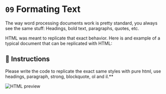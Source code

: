 # `09` Formating Text

The way word processing documents work is pretty standard, you always see the same stuff: Headings, bold text, paragraphs, quotes, etc.

HTML was meant to replicate that exact behavior. Here is and example of a typical document that can be replicated with HTML:

## 📝 Instructions

Please write the code to replicate the exact same styles with pure html, use headings, paragraph, strong, blockquote, ol and il.**

![HTML preview](https://ucarecdn.com/142c5fbd-ca20-45fa-af96-8730277a959e/htmlpreview.png)
